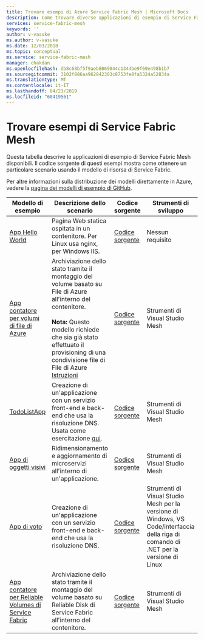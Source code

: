 ```yaml
---
title: Trovare esempi di Azure Service Fabric Mesh | Microsoft Docs
description: Come trovare diverse applicazioni di esempio di Service Fabric Mesh.
services: service-fabric-mesh
keywords: ''
author: v-vasuke
ms.author: v-vasuke
ms.date: 12/03/2018
ms.topic: conceptual
ms.service: service-fabric-mesh
manager: chakdan
ms.openlocfilehash: db8c68bf5f9aeb8069044c1344be9f69e498b1b7
ms.sourcegitcommit: 3102f886aa962842303c8753fe8fa5324a52834a
ms.translationtype: MT
ms.contentlocale: it-IT
ms.lasthandoff: 04/23/2019
ms.locfileid: "60419561"
---
```

# <a name="find-service-fabric-mesh-samples"></a>Trovare esempi di Service Fabric Mesh

Questa tabella descrive le applicazioni di esempio di Service Fabric Mesh disponibili. Il codice sorgente di questi esempi mostra come ottenere un particolare scenario usando il modello di risorsa di Service Fabric.

Per altre informazioni sulla distribuzione dei modelli direttamente in Azure, vedere la [pagina dei modelli di esempio di GitHub](https://github.com/Azure-Samples/service-fabric-mesh/blob/master/templates/README.md).


|Modello di esempio|Descrizione dello scenario|Codice sorgente|Strumenti di sviluppo|
|------------|--------------------|----------|----------------------|
| [App Hello World](https://github.com/Azure-Samples/service-fabric-mesh/tree/master/templates/helloworld) | Pagina Web statica ospitata in un contenitore. Per Linux usa nginx, per Windows IIS. | [Codice sorgente](https://github.com/Azure-Samples/service-fabric-mesh/tree/master/src/helloworld) | Nessun requisito |
| [App contatore per volumi di file di Azure](https://github.com/Azure-Samples/service-fabric-mesh/tree/master/templates/counter) | Archiviazione dello stato tramite il montaggio del volume basato su File di Azure all'interno del contenitore. <br><br> **Nota:** Questo modello richiede che sia già stato effettuato il provisioning di una condivisione file di File di Azure [Istruzioni](https://docs.microsoft.com/azure/storage/files/storage-how-to-create-file-share) | [Codice sorgente](https://github.com/Azure-Samples/service-fabric-mesh/tree/master/src/counter) | Strumenti di Visual Studio Mesh |
| [TodoListApp](https://github.com/Azure-Samples/service-fabric-mesh/tree/master/templates/todolist) | Creazione di un'applicazione con un servizio front-end e back-end che usa la risoluzione DNS. Usata come esercitazione [qui](https://docs.microsoft.com/azure/service-fabric-mesh/service-fabric-mesh-tutorial-create-dotnetcore). | [Codice sorgente](https://github.com/Azure-Samples/service-fabric-mesh/tree/master/src/todolistapp) | Strumenti di Visual Studio Mesh |
| [App di oggetti visivi](https://github.com/Azure-Samples/service-fabric-mesh/tree/master/templates/visualobjects) | Ridimensionamento e aggiornamento di microservizi all'interno di un'applicazione. | [Codice sorgente](https://github.com/Azure-Samples/service-fabric-mesh/tree/master/src/visualobjects) |  Strumenti di Visual Studio Mesh |
| [App di voto](https://github.com/Azure-Samples/service-fabric-mesh/tree/master/templates/voting) | Creazione di un'applicazione con un servizio front-end e back-end che usa la risoluzione DNS. | [Codice sorgente](https://github.com/Azure-Samples/service-fabric-mesh/tree/master/src/votingapp) | Strumenti di Visual Studio Mesh per la versione di Windows, VS Code/interfaccia della riga di comando di .NET per la versione di Linux |
| [App contatore per Reliable Volumes di Service Fabric](https://github.com/Azure-Samples/service-fabric-mesh/tree/master/templates/counter)| Archiviazione dello stato tramite il montaggio del volume basato su Reliable Disk di Service Fabric all'interno del contenitore.| [Codice sorgente](https://github.com/Azure-Samples/service-fabric-mesh/tree/master/src/counter) | Strumenti di Visual Studio Mesh |
